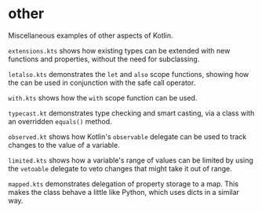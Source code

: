 # other

Miscellaneous examples of other aspects of Kotlin.

`extensions.kts` shows how existing types can be extended with new functions
and properties, without the need for subclassing.

`letalso.kts` demonstrates the `let` and `also` scope functions, showing how
the can be used in conjunction with the safe call operator.

`with.kts` shows how the `with` scope function can be used.

`typecast.kt` demonstrates type checking and smart casting, via a class
with an overridden `equals()` method.

`observed.kt` shows how Kotlin's `observable` delegate can be used to track
changes to the value of a variable.

`limited.kts` shows how a variable's range of values can be limited by using
the `vetoable` delegate to veto changes that might take it out of range.

`mapped.kts` demonstrates delegation of property storage to a map. This
makes the class behave a little like Python, which uses dicts in a similar
way.

